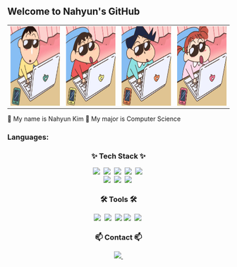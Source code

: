 ## Welcome to Nahyun's GitHub

<table>
  <tr>
    <td><img src="image1.jpg" width="260" height="180"></td>
    <td><img src="image2.jpg" width="260" height="180"></td>
    <td><img src="image3.jpg" width="260" height="180"></td>
    <td><img src="image4.jpg" width="260" height="180"></td>
  </tr>
</table>

🤍 My name is Nahyun Kim
💚 My major is Computer Science

### Languages:

<h3 align="center">✨ Tech Stack ✨</h3>
 <div align="center">
 <img src="https://img.shields.io/badge/C-%23A8B9CC?style=for-the-badge&logo=c&logoColor=white" />&nbsp
  <img src="https://img.shields.io/badge/Java-%23000000?style=for-the-badge&logo=openjdk&logoColor=white" />&nbsp
     <img src="https://img.shields.io/badge/python-3670A0?style=for-the-badge&logo=python&logoColor=ffdd54" />&nbsp
        <img src="https://img.shields.io/badge/typescript-007ACC.svg?style=for-the-badge&logo=typescript&logoColor=white" />&nbsp
  <img src="https://img.shields.io/badge/react-20232a.svg?style=for-the-badge&logo=react&logoColor=61DAFB" />&nbsp
  <br>
   <img src="https://img.shields.io/badge/javascript-F7DF1E.svg?style=for-the-badge&logo=javascript&logoColor=20232a" />&nbsp
   <img src="https://img.shields.io/badge/html5-E34F26.svg?style=for-the-badge&logo=html5&logoColor=white" />&nbsp
   <img src="https://img.shields.io/badge/css3-1572B6.svg?style=for-the-badge&logo=css3&logoColor=white" />&nbsp

 </div>

<h3 align="center">🛠 Tools 🛠</h3>
 <div align="center">
   <img src="https://img.shields.io/badge/github-181717.svg?style=for-the-badge&logo=github&logoColor=white" />&nbsp
   <img src="https://img.shields.io/badge/Notion-F3F3F3.svg?style=for-the-badge&logo=notion&logoColor=black" />&nbsp
   <img src="https://img.shields.io/badge/Docker-20232a.svg?style=for-the-badge&logo=Docker&logoColor=ffdd54" />
   <img src="https://img.shields.io/badge/VSCode-2C2C32.svg?style=for-the-badge&logo=visual-studio-code&logoColor=22ABF3" />&nbsp
    <img src="https://img.shields.io/badge/Unity-2C2C32.svg?style=for-the-badge&logo=Unity&logoColor=white" />&nbsp
 </div>

<h3 align="center">📫 Contact 📫</h3>
 <div align="center">
   <a href="mailto:oka1313@gmail.com">
     <img src="https://img.shields.io/badge/Gmail-D14836?style=for-the-badge&logo=gmail&logoColor=B4CA65" />&nbsp
   </a>
 </div>
